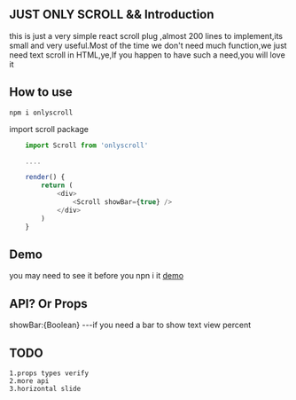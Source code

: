 ## JUST ONLY SCROLL && Introduction
this is just  a very simple react scroll plug ,almost 200 lines to implement,its small and very useful.Most of the time we don't need much function,we just need text scroll in HTML,ye,If you happen to have such a need,you will love it
## How to use 
```
npm i onlyscroll
```
import scroll package
``` javascript
    import Scroll from 'onlyscroll'

    ....

    render() {
        return (
            <div>
                <Scroll showBar={true} />
            </div>
        )
    }
```
## Demo
you may need to see it before you npn i it [demo](https://dyxuan.top/demo/onlyscroll/)
## API? Or Props
showBar:{Boolean} ---if you need a bar to show text view percent
## TODO
    1.props types verify
    2.more api
    3.horizontal slide


